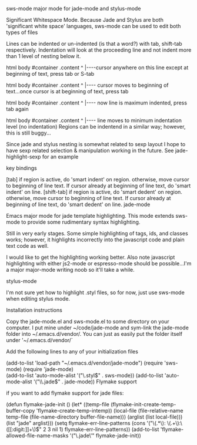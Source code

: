 sws-mode
major mode for jade-mode and stylus-mode

Significant Whitespace Mode. Because Jade and Stylus are both 'significant white space' languages, sws-mode can be used to edit both types of files

Lines can be indented or un-indented (is that a word?) with tab, shift-tab respectively. Indentation will look at the proceeding line and not indent more than 1 level of nesting below it.

html
  body
    #container
    .content
  ^
  |----cursor anywhere on this line except at beginning of text, press tab or S-tab

html
  body
    #container
    .content
    ^
    |---- cursor moves to beginning of text...once cursor is at beginning of text, press tab

html
  body
    #container
      .content
      ^
      |---- now line is maximum indented, press tab again

html
  body
    #container
.content
^
|---- line moves to minimum indentation level (no indentation)
Regions can be indentend in a similar way; however, this is still buggy...

Since jade and stylus nesting is somewhat related to sexp layout I hope to have sexp related selection & manipulation working in the future. See jade-highlight-sexp for an example

key bindings

[tab] if region is active, do 'smart indent' on region. otherwise, move cursor to beginning of line text. If cursor already at beginning of line text, do 'smart indent' on line.
[shift-tab] if region is active, do 'smart dedent' on region. otherwise, move cursor to beginning of line text. If cursor already at beginning of line text, do 'smart dedent' on line.
jade-mode

Emacs major mode for jade template highlighting. This mode extends sws-mode to provide some rudimentary syntax highlighting.

Still in very early stages. Some simple highlighting of tags, ids, and classes works; however, it highlights incorrectly into the javascript code and plain text code as well.

I would like to get the highlighting working better. Also note javascript highlighting with either js2-mode or espresso-mode should be possible...I'm a major major-mode writing noob so it'll take a while.

stylus-mode

I'm not sure yet how to highlight .styl files, so for now, just use sws-mode when editing stylus mode.

Installation instructions

Copy the jade-mode.el and sws-mode.el to some directory on your computer. I put mine under ~/code/jade-mode and sym-link the jade-mode folder into ~/.emacs.d/vendor/. You can just as easily put the folder itself under '~/.emacs.d/vendor/`

Add the following lines to any of your initialization files

(add-to-list 'load-path "~/.emacs.d/vendor/jade-mode")
(require 'sws-mode)
(require 'jade-mode)    
(add-to-list 'auto-mode-alist '("\\.styl$" . sws-mode))
(add-to-list 'auto-mode-alist '("\\.jade$" . jade-mode))
Flymake support

if you want to add flymake support for jade files:

(defun flymake-jade-init ()
  (let* ((temp-file (flymake-init-create-temp-buffer-copy
                 'flymake-create-temp-intemp))
     (local-file (file-relative-name
                  temp-file
                  (file-name-directory buffer-file-name)))
     (arglist (list local-file)))
    (list "jade" arglist)))
(setq flymake-err-line-patterns
       (cons '("\\(.*\\): \\(.+\\):\\([[:digit:]]+\\)$"
              2 3 nil 1)
            flymake-err-line-patterns))
(add-to-list 'flymake-allowed-file-name-masks
         '("\\.jade\\'" flymake-jade-init))
